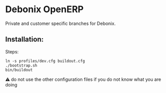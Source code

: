 # Debonix OpenERP

Private and customer specific branches for Debonix.

## Installation:

Steps:

    ln -s profiles/dev.cfg buildout.cfg
    ./bootstrap.sh
    bin/buildout

:warning: do not use the other configuration files if you do not know what you
are doing
